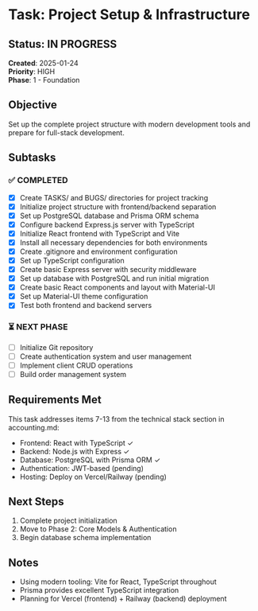 # Task: Project Setup & Infrastructure

## Status: IN PROGRESS
**Created**: 2025-01-24  
**Priority**: HIGH  
**Phase**: 1 - Foundation  

## Objective
Set up the complete project structure with modern development tools and prepare for full-stack development.

## Subtasks

### ✅ COMPLETED
- [x] Create TASKS/ and BUGS/ directories for project tracking
- [x] Initialize project structure with frontend/backend separation
- [x] Set up PostgreSQL database and Prisma ORM schema
- [x] Configure backend Express.js server with TypeScript
- [x] Initialize React frontend with TypeScript and Vite
- [x] Install all necessary dependencies for both environments
- [x] Create .gitignore and environment configuration
- [x] Set up TypeScript configuration
- [x] Create basic Express server with security middleware
- [x] Set up database with PostgreSQL and run initial migration
- [x] Create basic React components and layout with Material-UI
- [x] Set up Material-UI theme configuration
- [x] Test both frontend and backend servers

### ⏳ NEXT PHASE
- [ ] Initialize Git repository
- [ ] Create authentication system and user management
- [ ] Implement client CRUD operations
- [ ] Build order management system

## Requirements Met
This task addresses items 7-13 from the technical stack section in accounting.md:
- Frontend: React with TypeScript ✓
- Backend: Node.js with Express ✓
- Database: PostgreSQL with Prisma ORM ✓
- Authentication: JWT-based (pending)
- Hosting: Deploy on Vercel/Railway (pending)

## Next Steps
1. Complete project initialization
2. Move to Phase 2: Core Models & Authentication
3. Begin database schema implementation

## Notes
- Using modern tooling: Vite for React, TypeScript throughout
- Prisma provides excellent TypeScript integration
- Planning for Vercel (frontend) + Railway (backend) deployment